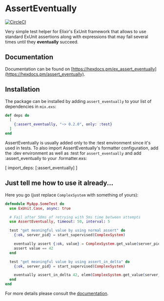 # AssertEventually
[![CircleCI](https://circleci.com/gh/rslota/ex_assert_eventually.svg?style=svg)](https://circleci.com/gh/rslota/ex_assert_eventually)

Very simple test helper for Elixir's ExUnit framework that allows to use standard ExUnit assertions along with expressions that may
fail several times until they **eventually** succeed.

## Documentation

Documentation can be found on [https://hexdocs.pm/ex_assert_eventually](https://hexdocs.pm/assert_eventually).

## Installation

The package can be installed by adding `assert_eventually` to your list of dependencies in `mix.exs`:

```elixir
def deps do
  [
    {:assert_eventually, "~> 0.2.0", only: :test}
  ]
end
```

AssertEventually is usually added only to the :test environment since it's used in tests. To also import AssertEventually's formatter configuration, add the :dev environment as well as :test for `assert_eventually` and add :assert_eventually to your .formatter.exs:

[
  import_deps: [:assert_eventually]
]

## Just tell me how to use it already...


Here you go (just replace `ComplexSystem` with something of yours):

```elixir
defmodule MyApp.SomeTest do
  use ExUnit.Case, async: true

  # Fail after 50ms of retrying with 5ms time between attempts
  use AssertEventually, timeout: 50, interval: 5

  test "get meaningful value by using normal assert" do
    {:ok, server_pid} = start_supervised(ComplexSystem)

    eventually assert {:ok, value} = ComplexSystem.get_value(server_pid)
    assert value == 42
  end

  test "get meaningful value by using assert_in_delta" do
    {:ok, server_pid} = start_supervised(ComplexSystem)

    eventually assert_in_delta 42, elem(ComplexSystem.get_value(server_pid), 1), 0
  end
end
```

For more details please consult the [documentation](https://hexdocs.pm/assert_eventually).